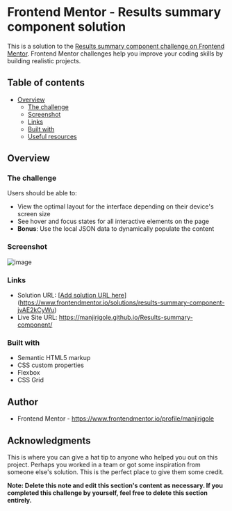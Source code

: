# Frontend Mentor - Results summary component solution

This is a solution to the [Results summary component challenge on Frontend Mentor](https://www.frontendmentor.io/challenges/results-summary-component-CE_K6s0maV). Frontend Mentor challenges help you improve your coding skills by building realistic projects. 

## Table of contents

- [Overview](#overview)
  - [The challenge](#the-challenge)
  - [Screenshot](#screenshot)
  - [Links](#links)
  - [Built with](#built-with)
  - [Useful resources](#useful-resources)

## Overview

### The challenge

Users should be able to:

- View the optimal layout for the interface depending on their device's screen size
- See hover and focus states for all interactive elements on the page
- **Bonus**: Use the local JSON data to dynamically populate the content

### Screenshot

![image](https://github.com/user-attachments/assets/ac849f58-bf6d-4595-a538-c5ba8e8214b2)


### Links

- Solution URL: [[Add solution URL here](https://your-solution-url.com)](https://www.frontendmentor.io/solutions/results-summary-component-jvAE2kCyWu)
- Live Site URL: https://manjirigole.github.io/Results-summary-component/

### Built with

- Semantic HTML5 markup
- CSS custom properties
- Flexbox
- CSS Grid


## Author

- Frontend Mentor - https://www.frontendmentor.io/profile/manjirigole



## Acknowledgments

This is where you can give a hat tip to anyone who helped you out on this project. Perhaps you worked in a team or got some inspiration from someone else's solution. This is the perfect place to give them some credit.

**Note: Delete this note and edit this section's content as necessary. If you completed this challenge by yourself, feel free to delete this section entirely.**
